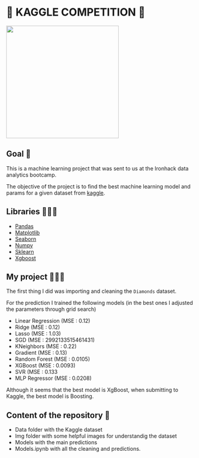 # 💎 KAGGLE COMPETITION 💎

<img width=300 src="https://www.wallpapertip.com/wmimgs/11-111305_jewelery-bokeh-bling-abstraction-abstract-sparkle-wallpaper-diamond.jpg">

## Goal 🏁
This is a machine learning project that was sent to us at the Ironhack data analytics bootcamp. 

The objective of the project is to find the best machine learning model and params for a given dataset from [kaggle](https://www.kaggle.com/c/diamonds-datamad0321).


## Libraries 👩🏼‍🏫
- [Pandas](https://pandas.pydata.org/docs/)
- [Matplotlib](https://matplotlib.org/)
- [Seaborn](https://seaborn.pydata.org/)
- [Numpy](https://numpy.org/doc/)
- [Sklearn](https://scikit-learn.org/stable/)
- [Xgboost](https://xgboost.readthedocs.io/en/latest/)


## My project 👩🏼‍💻
The first thing I did was importing and cleaning the `Diamonds` dataset.

For the prediction I trained the following models (in the best ones I adjusted the parameters through grid search)
* Linear Regression (MSE : 0.12)
* Ridge (MSE : 0.12)
* Lasso (MSE : 1.03)
* SGD (MSE : 2992133515461431)
* KNeighbors (MSE : 0.22)
* Gradient (MSE : 0.13)
* Random Forest (MSE : 0.0105)
* XGBoost (MSE : 0.0093)
* SVR (MSE : 0.133
* MLP Regressor (MSE : 0.0208)

Although it seems that the best model is XgBoost, when submitting to Kaggle, the best model is Boosting. 

## Content of the repository 👀

- Data folder with the Kaggle dataset
- Img folder with some helpful images for understandig the dataset
- Models with the main predictions
- Models.ipynb with all the cleaning and predictions. 
